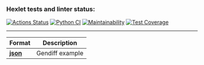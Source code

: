 ### Hexlet tests and linter status:
[![Actions Status](https://github.com/blacksmokezip/python-project-50/workflows/hexlet-check/badge.svg)](https://github.com/blacksmokezip/python-project-50/actions)
[![Python CI](https://github.com/blacksmokezip/python-project-50/actions/workflows/main.yml/badge.svg)](https://github.com/blacksmokezip/python-project-50/actions/workflows/main.yml)
[![Maintainability](https://api.codeclimate.com/v1/badges/bdf03e46694d954569e5/maintainability)](https://codeclimate.com/github/blacksmokezip/python-project-50/maintainability)
[![Test Coverage](https://api.codeclimate.com/v1/badges/bdf03e46694d954569e5/test_coverage)](https://codeclimate.com/github/blacksmokezip/python-project-50/test_coverage)

---

**Format** | **Description**
--- | ---
[**json**](https://asciinema.org/a/mVWOAPhuji2BDr5KaADLDDJbF) | Gendiff example
